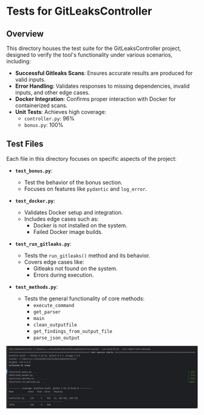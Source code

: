 # Tests for GitLeaksController

## Overview

This directory houses the test suite for the GitLeaksController project, designed to verify the tool's functionality under various scenarios, including:

- **Successful Gitleaks Scans**: Ensures accurate results are produced for valid inputs.
- **Error Handling**: Validates responses to missing dependencies, invalid inputs, and other edge cases.
- **Docker Integration**: Confirms proper interaction with Docker for containerized scans.
- **Unit Tests**: Achieves high coverage:
  - `controller.py`: 96%
  - `bonus.py`: 100%

## Test Files

Each file in this directory focuses on specific aspects of the project:

- **`test_bonus.py`**: 
  - Test the behavior of the bonus section.
  - Focuses on features like `pydantic` and `log_error`.

- **`test_docker.py`**: 
  - Validates Docker setup and integration.
  - Includes edge cases such as:
    - Docker is not installed on the system.
    - Failed Docker image builds.

- **`test_run_gitleaks.py`**: 
  - Tests the `run_gitleaks()` method and its behavior.
  - Covers edge cases like:
    - Gitleaks not found on the system.
    - Errors during execution.

- **`test_methods.py`**: 
  - Tests the general functionality of core methods:
    - `execute_command`
    - `get_parser`
    - `main`
    - `clean_outputfile`
    - `get_findings_from_output_file`
    - `parse_json_output`



![img.png](img.png)
